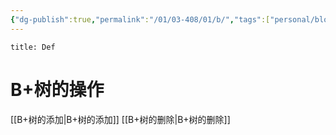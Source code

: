 ```yaml
---
{"dg-publish":true,"permalink":"/01/03-408/01/b/","tags":["personal/blog","algorithm/数据结构/有序表/平衡树"]}
---
```


```ad-summary
title: Def

```
# B+树的操作
[[B+树的添加\|B+树的添加]]
[[B+树的删除\|B+树的删除]]